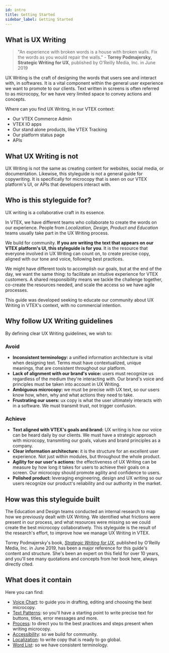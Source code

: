 ```yaml
---
id: intro
title: Getting Started
sidebar_label: Getting Started
---
```


## What is UX Writing


> "An experience with broken words is a house with broken walls. Fix the words as you would repair the walls." - **Torrey Podmajersky, Strategic Writing for UX**, published by O'Reilly Media, Inc. in June 2019


UX Writing is the craft of designing the words that users see and interact with, in softwares. It is a vital component within the general user experience we want to promote to our clients. Text written in screens is often referred to as microcopy, for we have very limited space to convey actions and concepts.

 Where can you find UX Writing, in our VTEX context:  
- Our VTEX Commerce Admin    
- VTEX IO apps 
- Our stand alone products, like VTEX Tracking    
- Our platform status page   
- APIs   

## What UX Writing is not

UX Writing is not the same as creating content for websites, social media, or documentation. Likewise, this styleguide is not a general guide for copywriting. It is specifically for microcopy that is seen on our VTEX platform's UI, or APIs that developers interact with. 

## Who is this styleguide for?

UX writing is a collaborative craft in its essence.   

In VTEX, we have different teams who collaborate to create the words on our experience. People from  *Localization, Design, Product and Education* teams usually take part in the UX Writing process.   

We build for community. **If you are writing the text that appears on our VTEX platform's UI, this styleguide is for you**. It is the resource that everyone involved in  UX Writing can count on, to create precise copy, aligned with our tone and voice, following best practices.   

We might have different tools to accomplish our goals, but at the end of the day, we want the same thing: to facilitate an intuitive experience for VTEX customers. A shared responsibility means we tackle the challenge together, co-create the resources needed, and scale the access so we have agile processes.   

This guide was developed seeking to educate our community about UX Writing in VTEX's context, with no commercial intention. 


## Why follow UX Writing guidelines

By defining clear UX Writing guidelines, we wish to:

### Avoid
- **Inconsistent terminology:** a unified information architecture is vital when designing text. Terms must have contextualized, unique meanings, that are consistent throughout our platform.     
- **Lack of alignment with our brand's voice:** users must recognize us regardless of the medium they're interacting with. Our brand's voice and principles must be taken into account in UX Writing.  
- **Ambiguous microcopy:** we must be precise with UX text, so our users know how, when, why and what actions they need to take.   
- **Frustrating our users:** ux copy is what the user ultimately interacts with in a software. We must transmit trust, not trigger confusion.     
 

### Achieve
- **Text aligned with VTEX's goals and brand:** UX writing is how our voice can be heard daily by our clients. We must have a strategic approach with microcopy, transmiting our goals, values and brand principles as a company.  
- **Clear information architecture:** it is the structure for an excellent user experience. Not just within modules, but throughout the whole product.   
- **Agility for our user's actions:** the effectiveness of UX Writing can be measure by how long it takes for users to achieve their goals on a screen. Our microcopy should promote agility and confidence to users.   
- **Polished product:** leveraging engineering, design and UX writing so our users recognize our product's reliability and our authority in the market.  



## How was this styleguide built


The Education and Design teams conducted an internal research to map how we previously dealt with UX Writing. We identified what frictions were present in our process, and what resources were missing so we could create the best microcopy collaboratively. This styleguide is the result of the research's effort, to improve how we manage UX Writing in VTEX.

Torrey Podmajersky's book, [*Strategic Writing for UX*](https://www.oreilly.com/library/view/strategic-writing-for/9781492049388/), published by O'Reilly Media, Inc. in June 2019, has been a major reference for this guide's content and structure. She's been an expert on this field for over 10 years, and you'll see many quotations and concepts from her book here, always directly cited. 


## What does it contain

Here you can find:
- [Voice Chart](/docs/principles/voice-chart): to guide you in drafting, editing and choosing the best microcopy.  
- [Text Patterns](/docs/text-patterns/titles): so you'll have a starting point to write precise text for buttons, titles, error messages and more.  
- [Process](/docs/best-practices/process): to direct you to the best practices and steps present when writing microcopy.  
- [Accessibility](/docs/best-practices/a11y): so we build for community.  
- [Localization](/docs/best-practices/i18n): to write copy that is ready to go global.  
- [Word List](/docs/best-practices/word-list): so we have consistent terminology. 


